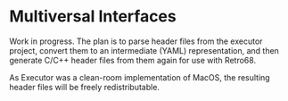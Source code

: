 Multiversal Interfaces
======================

Work in progress.
The plan is to parse header files from the executor project,
convert them to an intermediate (YAML) representation, and then generate
C/C++ header files from them again for use with Retro68.

As Executor was a clean-room implementation of MacOS, the resulting header files will
be freely redistributable.